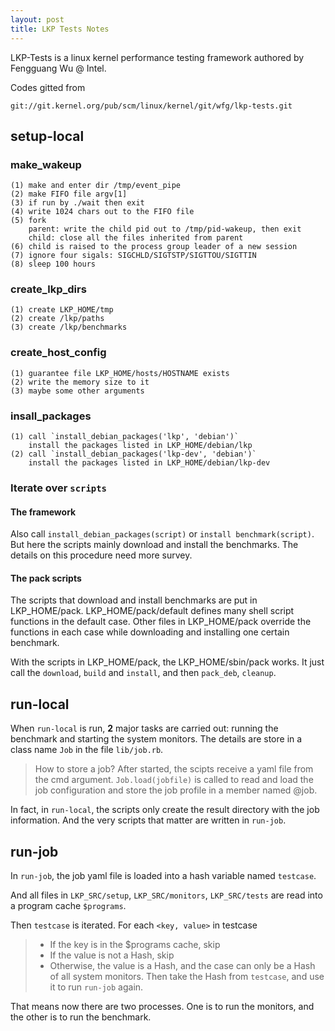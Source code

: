 ```yaml
---
layout: post
title: LKP Tests Notes
---
```


LKP-Tests is a linux kernel performance testing framework authored by Fengguang Wu @ Intel.

Codes gitted from

`git://git.kernel.org/pub/scm/linux/kernel/git/wfg/lkp-tests.git`

<!--more-->

## setup-local

### make_wakeup

	(1) make and enter dir /tmp/event_pipe
	(2) make FIFO file argv[1]
	(3) if run by ./wait then exit
	(4) write 1024 chars out to the FIFO file
	(5) fork
		parent: write the child pid out to /tmp/pid-wakeup, then exit
		child: close all the files inherited from parent
	(6) child is raised to the process group leader of a new session
	(7) ignore four sigals: SIGCHLD/SIGTSTP/SIGTTOU/SIGTTIN
	(8) sleep 100 hours

### create_lkp_dirs

	(1) create LKP_HOME/tmp
	(2) create /lkp/paths
	(3) create /lkp/benchmarks

### create_host_config

	(1) guarantee file LKP_HOME/hosts/HOSTNAME exists
	(2) write the memory size to it
	(3) maybe some other arguments

### insall_packages

	(1) call `install_debian_packages('lkp', 'debian')`
		install the packages listed in LKP_HOME/debian/lkp
	(2) call `install_debian_packages('lkp-dev', 'debian')`
		install the packages listed in LKP_HOME/debian/lkp-dev

### Iterate over `scripts`

#### The framework

Also call `install_debian_packages(script)` or `install benchmark(script)`. But here the scripts mainly download and install the benchmarks. The details on this procedure need more survey.

#### The pack scripts

The scripts that download and install benchmarks are put in LKP_HOME/pack. LKP_HOME/pack/default defines many shell script functions in the default case. Other files in LKP_HOME/pack override the functions in each case while downloading and installing one certain benchmark.

With the scripts in LKP_HOME/pack, the LKP_HOME/sbin/pack works. It just call the `download`, `build` and `install`, and then `pack_deb`, `cleanup`.

## run-local

When `run-local` is run, **2** major tasks are carried out: running the benchmark and starting the system monitors. The details are store in a class name `Job` in the file `lib/job.rb`.

> How to store a job? After started, the scipts receive a yaml file from the cmd argument. `Job.load(jobfile)` is called to read and load the job configuration and store the job profile in a member named @job.

In fact, in `run-local`, the scripts only create the result directory with the job information. And the very scripts that matter are written in `run-job`.

## run-job

In `run-job`, the job yaml file is loaded into a hash variable named `testcase`.

And all files in `LKP_SRC/setup`, `LKP_SRC/monitors`, `LKP_SRC/tests` are read into a program cache `$programs`.

Then `testcase` is iterated. For each `<key, value>` in testcase

> - If the key is in the $programs cache, skip
> - If the value is not a Hash, skip
> - Otherwise, the value is a Hash, and the case can only be a Hash of all system monitors. Then take the Hash from `testcase`, and use it to run `run-job` again.

That means now there are two processes. One is to run the monitors, and the other is to run the benchmark.
